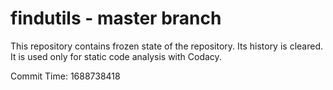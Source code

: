 # findutils - master branch

This repository contains frozen state of the repository.
Its history is cleared. It is used only for static code
analysis with Codacy.

Commit Time: 1688738418